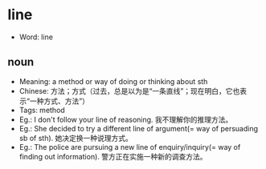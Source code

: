 # line

- Word: line

## noun

- Meaning: a method or way of doing or thinking about sth
- Chinese: 方法；方式（过去，总是以为是“一条直线”；现在明白，它也表示“一种方式、方法”）
- Tags: method
- Eg.: I don't follow your line of reasoning. 我不理解你的推理方法。
- Eg.: She decided to try a different line of argument(= way of persuading sb of sth). 她决定换一种说理方式。
- Eg.: The police are pursuing a new line of enquiry/inquiry(= way of finding out information). 警方正在实施一种新的调查方法。

